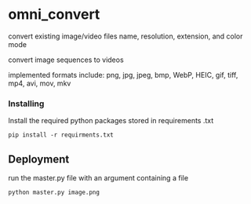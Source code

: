 # omni_convert

convert existing image/video files name, resolution, extension, and color mode

convert image sequences to videos

implemented formats include: png, jpg, jpeg, bmp, WebP, HEIC, gif, tiff, mp4, avi, mov, mkv

### Installing

Install the required python packages stored in requirements .txt

    pip install -r requirments.txt


## Deployment

run the master.py file with an argument containing a file

    python master.py image.png
